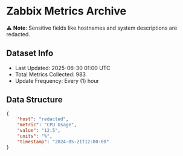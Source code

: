 # Zabbix Metrics Archive

⚠️ **Note**: Sensitive fields like hostnames and system descriptions are redacted.

## Dataset Info
- Last Updated: 2025-06-30 01:00 UTC
- Total Metrics Collected: 983
- Update Frequency: Every (1) hour

## Data Structure
```json
{
    "host": "redacted",
    "metric": "CPU Usage",
    "value": "12.5",
    "units": "%",
    "timestamp": "2024-05-21T12:00:00"
}
```

